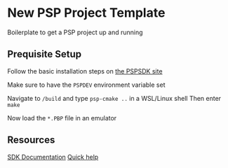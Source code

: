# New PSP Project Template

Boilerplate to get a PSP project up and running

## Prequisite Setup

Follow the basic installation steps on [the PSPSDK site](https://pspdev.github.io/installation.html)

Make sure to have the `PSPDEV` environment variable set 

Navigate to `/build` and type `psp-cmake ..` in a WSL/Linux shell
Then enter `make`

Now load the `*.PBP` file in an emulator

## Resources

[SDK Documentation](https://pspdev.github.io/pspsdk/index.html)
[Quick help](https://pspdev.github.io/tips_tricks.html)
